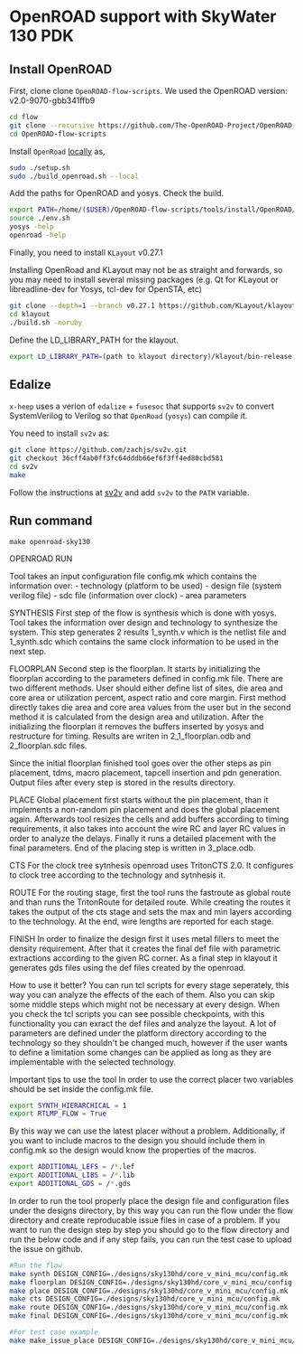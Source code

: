 # OpenROAD support with SkyWater 130 PDK

## Install OpenROAD

First, clone clone `OpenROAD-flow-scripts`. We used the OpenROAD version: v2.0-9070-gbb341ffb9

```bash
cd flow
git clone --recursive https://github.com/The-OpenROAD-Project/OpenROAD-flow-scripts
cd OpenROAD-flow-scripts
```

Install `OpenRoad` [locally](https://openroad.readthedocs.io/en/latest/user/BuildLocally.html) as,


```bash
sudo ./setup.sh
sudo ./build_openroad.sh --local
```
Add the paths for OpenROAD and yosys. Check the build. 

```bash
export PATH=/home/($USER)/OpenROAD-flow-scripts/tools/install/OpenROAD/bin:/home/($USER)/OpenROAD-flow-scripts/tools/install/yosys/bin:$PATH
source ./env.sh
yosys -help
openroad -help
```
Finally, you need to install `KLayout` v0.27.1


Installing OpenRoad and KLayout may not be as straight and forwards, so you may need to install several missing packages
(e.g. Qt for KLayout or libreadline-dev for Yosys, tcl-dev for OpenSTA, etc)

```bash
git clone --depth=1 --branch v0.27.1 https://github.com/KLayout/klayout.git
cd klayout
./build.sh -noruby
```

Define the LD_LIBRARY_PATH for the klayout. 
```bash
export LD_LIBRARY_PATH=(path to klayout directory)/klayout/bin-release
```

## Edalize

`x-heep` uses a verion of `edalize` + `fusesoc` that supports `sv2v` to convert SystemVerilog to Verilog so that
`OpenRoad` (`yosys`) can compile it.

You need to install `sv2v` as:

```bash
git clone https://github.com/zachjs/sv2v.git
git checkout 36cff4ab0ff3fc64dddb66ef6f3ff4ed80cbd581
cd sv2v
make
```

Follow the instructions at [sv2v](https://github.com/zachjs/sv2v#installation)
and add `sv2v` to the `PATH` variable.

## Run command

```
make openroad-sky130
```
OPENROAD RUN

Tool takes an input configuration file config.mk which contains the information over:
	- technology (platform to be used)
	- design file (system verilog file)
	- sdc file (information over clock)
	- area parameters

SYNTHESIS
First step of the flow is synthesis which is done with yosys. Tool takes the information over design and technology to synthesize the system. 
This step generates 2 results 1_synth.v which is the netlist file and 1_synth.sdc which contains the same clock information to be used in the next step. 

FLOORPLAN
Second step is the floorplan. It starts by initializing the floorplan according to the parameters defined in config.mk file. There are two different methods. 
User should either define list of sites, die area and core area or utilization percent, aspect ratio and core margin. 
First method directly takes die area and core area values from the user but in the second method it is calculated from the design area and utilization.
After the initializing the floorplan it removes the buffers inserted by yosys and restructure for timing. Results are writen in 2_1_floorplan.odb and 2_floorplan.sdc files.

Since the initial floorplan finished tool goes over the other steps as pin placement, tdms, macro placement, tapcell insertion and pdn generation. Output files after every step is
stored in the results directory. 

PLACE
Global placement first starts without the pin placement, than it implements a non-random pin placement and does the global placement again. Afterwards tool resizes the cells and add buffers 
according to timing requirements, it also takes into account the wire RC and layer RC values in order to analyze the delays. Finally it runs a detailed placement with the final parameters. 
End of the placing step is written in 3_place.odb. 

CTS
For the clock tree sytnhesis openroad uses TritonCTS 2.0. It configures to clock tree according to the technology and sytnhesis it.

ROUTE
For the routing stage, first the tool runs the fastroute as global route and than runs the TritonRoute for detailed route. While creating the routes it takes the 
output of the cts stage and sets the max and min layers according to the technology. At the end, wire lengths are reported for each stage. 

FINISH
In order to finalize the design first it uses metal fillers to meet the density requirement. After that it creates the final def file with parametric extractions according to the given RC corner.
As a final step in klayout it generates gds files using the def files created by the openroad. 



How to use it better? 
You can run tcl scripts for every stage seperately, this way you can analyze the effects of the each of them. Also you can skip some middle steps which might not be necessary at every design.
When you check the tcl scripts you can see possible checkpoints, with this functionality you can exract the def files and analyze the layout. 
A lot of parameters are defined under the platform directory according to the technology so they shouldn't be changed much, however if the user wants to define a limitation some changes can 
be applied as long as they are implementable with the selected technology. 



Important tips to use the tool
In order to use the correct placer two variables should be set inside the config.mk file. 
```bash
export SYNTH_HIERARCHICAL = 1
export RTLMP_FLOW = True
```
By this way we can use the latest placer without a problem. Additionally, if you want to include macros to the design you should include them in config.mk so the design would know the properties of the macros.

```bash
export ADDITIONAL_LEFS = /*.lef
export ADDITIONAL_LIBS = /*.lib
export ADDITIONAL_GDS = /*.gds
```

In order to run the tool properly place the design file and configuration files under the designs directory, by this way you can run the flow under the flow directory and create reproducable issue files in case of a problem. If you want to run the design step by step you should go to the flow directory and run the below code and if any step fails, you can run the test case to upload the issue on github. 

```bash
#Run the flow
make synth DESIGN_CONFIG=./designs/sky130hd/core_v_mini_mcu/config.mk 
make floorplan DESIGN_CONFIG=./designs/sky130hd/core_v_mini_mcu/config.mk 
make place DESIGN_CONFIG=./designs/sky130hd/core_v_mini_mcu/config.mk 
make cts DESIGN_CONFIG=./designs/sky130hd/core_v_mini_mcu/config.mk 
make route DESIGN_CONFIG=./designs/sky130hd/core_v_mini_mcu/config.mk 
make final DESIGN_CONFIG=./designs/sky130hd/core_v_mini_mcu/config.mk 

#For test case example
make make_issue_place DESIGN_CONFIG=./designs/sky130hd/core_v_mini_mcu/config.mk 

```










